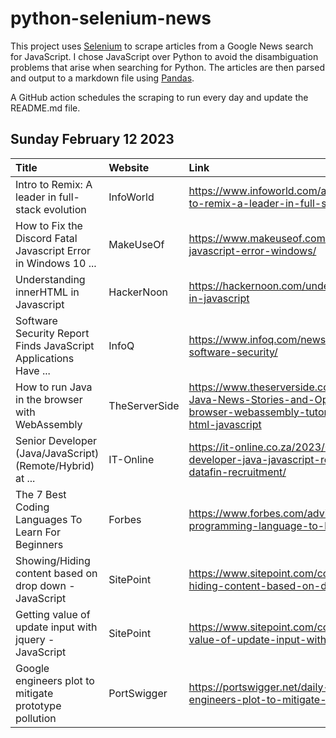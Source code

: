 # python-selenium-news

This project uses [Selenium](https://www.seleniumhq.org/) to scrape articles from a Google News search for JavaScript.
I chose JavaScript over Python to avoid the disambiguation problems that arise when searching for Python.
The articles are then parsed and output to a markdown file using [Pandas](https://pandas.pydata.org/).

A GitHub action schedules the scraping to run every day and update the README.md file.

## Sunday February 12 2023


| Title                                                           | Website       | Link                                                                                                                                              |
|:----------------------------------------------------------------|:--------------|:--------------------------------------------------------------------------------------------------------------------------------------------------|
| Intro to Remix: A leader in full-stack evolution                | InfoWorld     | https://www.infoworld.com/article/3687210/intro-to-remix-a-leader-in-full-stack-evolution.html                                                    |
| How to Fix the Discord Fatal Javascript Error in Windows 10 ... | MakeUseOf     | https://www.makeuseof.com/discord-fatal-javascript-error-windows/                                                                                 |
| Understanding innerHTML in Javascript                           | HackerNoon    | https://hackernoon.com/understanding-innerhtml-in-javascript                                                                                      |
| Software Security Report Finds JavaScript Applications Have ... | InfoQ         | https://www.infoq.com/news/2023/02/veracode-software-security/                                                                                    |
| How to run Java in the browser with WebAssembly                 | TheServerSide | https://www.theserverside.com/blog/Coffee-Talk-Java-News-Stories-and-Opinions/java-in-the-browser-webassembly-tutorial-wasm-teavm-html-javascript |
| Senior Developer (Java/JavaScript) (Remote/Hybrid) at ...       | IT-Online     | https://it-online.co.za/2023/02/10/senior-developer-java-javascript-remote-hybrid-at-datafin-recruitment/                                         |
| The 7 Best Coding Languages To Learn For Beginners              | Forbes        | https://www.forbes.com/advisor/education/easiest-programming-language-to-learn/                                                                   |
| Showing/Hiding content based on drop down - JavaScript          | SitePoint     | https://www.sitepoint.com/community/t/showing-hiding-content-based-on-drop-down/407818                                                            |
| Getting value of update input with jquery - JavaScript          | SitePoint     | https://www.sitepoint.com/community/t/getting-value-of-update-input-with-jquery/407461                                                            |
| Google engineers plot to mitigate prototype pollution           | PortSwigger   | https://portswigger.net/daily-swig/google-engineers-plot-to-mitigate-prototype-pollution                                                          |